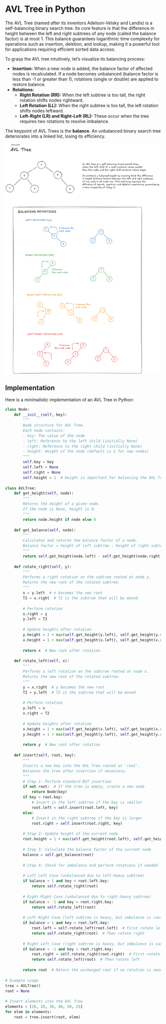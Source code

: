 # AVL Tree in Python

The AVL Tree (named after its inventors Adelson-Velsky and Landis) is a self-balancing binary search tree. Its core feature is that the difference in height between the left and right subtrees of any node (called the balance factor) is at most 1. This balance guarantees logarithmic time complexity for operations such as insertion, deletion, and lookup, making it a powerful tool for applications requiring efficient sorted data access.

To grasp the AVL tree intuitively, let’s visualize its balancing process:
- **Insertion:** When a new node is added, the balance factor of affected nodes is recalculated. If a node becomes unbalanced (balance factor is less than -1 or greater than 1), rotations (single or double) are applied to restore balance.
- **Rotations:**
    - **Right Rotation (RR):** When the left subtree is too tall, the right rotation shifts nodes rightward.
    - **Left Rotation (LL):** When the right subtree is too tall, the left rotation shifts nodes leftward.
    - **Left-Right (LR) and Right-Left (RL):** These occur when the tree requires two rotations to resolve imbalance.

The keypoint of AVL Trees is the **balance**. An unbalanced binary search tree deteriorates into a linked list, losing its efficiency. 

![AVL Tree - visual representation](/DataStructures/AVLTree/res/avl-tree-visualization.png)

## Implementation

Here is a minimalistic implementation of an AVL Tree in Python:

```python
class Node:
    def __init__(self, key):
        """
        Node structure for AVL Tree.
        Each node contains:
        - key: The value of the node
        - left: Reference to the left child (initially None)
        - right: Reference to the right child (initially None)
        - height: Height of the node (default is 1 for new nodes)
        """
        self.key = key
        self.left = None
        self.right = None
        self.height = 1  # Height is important for balancing the AVL Tree

class AVLTree:
    def get_height(self, node):
        """
        Returns the height of a given node.
        If the node is None, height is 0.
        """
        return node.height if node else 0

    def get_balance(self, node):
        """
        Calculates and returns the balance factor of a node.
        Balance factor = height of left subtree - height of right subtree.
        """
        return self.get_height(node.left) - self.get_height(node.right)

    def rotate_right(self, y):
        """
        Performs a right rotation on the subtree rooted at node y.
        Returns the new root of the rotated subtree.
        """
        x = y.left  # x becomes the new root
        T2 = x.right  # T2 is the subtree that will be moved

        # Perform rotation
        x.right = y
        y.left = T2

        # Update heights after rotation
        y.height = 1 + max(self.get_height(y.left), self.get_height(y.right))
        x.height = 1 + max(self.get_height(x.left), self.get_height(x.right))

        return x  # New root after rotation

    def rotate_left(self, x):
        """
        Performs a left rotation on the subtree rooted at node x.
        Returns the new root of the rotated subtree.
        """
        y = x.right  # y becomes the new root
        T2 = y.left  # T2 is the subtree that will be moved

        # Perform rotation
        y.left = x
        x.right = T2

        # Update heights after rotation
        x.height = 1 + max(self.get_height(x.left), self.get_height(x.right))
        y.height = 1 + max(self.get_height(y.left), self.get_height(y.right))

        return y  # New root after rotation

    def insert(self, root, key):
        """
        Inserts a new key into the AVL Tree rooted at 'root'.
        Balances the tree after insertion if necessary.
        """
        # Step 1: Perform standard BST insertion
        if not root:  # If the tree is empty, create a new node
            return Node(key)
        if key < root.key:
            # Insert in the left subtree if the key is smaller
            root.left = self.insert(root.left, key)
        else:
            # Insert in the right subtree if the key is larger
            root.right = self.insert(root.right, key)

        # Step 2: Update height of the current node
        root.height = 1 + max(self.get_height(root.left), self.get_height(root.right))

        # Step 3: Calculate the balance factor of the current node
        balance = self.get_balance(root)

        # Step 4: Check for imbalance and perform rotations if needed

        # Left Left Case (unbalanced due to left-heavy subtree)
        if balance > 1 and key < root.left.key:
            return self.rotate_right(root)

        # Right Right Case (unbalanced due to right-heavy subtree)
        if balance < -1 and key > root.right.key:
            return self.rotate_left(root)

        # Left Right Case (left subtree is heavy, but imbalance is caused by right child of left subtree)
        if balance > 1 and key > root.left.key:
            root.left = self.rotate_left(root.left)  # First rotate left
            return self.rotate_right(root)  # Then rotate right

        # Right Left Case (right subtree is heavy, but imbalance is caused by left child of right subtree)
        if balance < -1 and key < root.right.key:
            root.right = self.rotate_right(root.right)  # First rotate right
            return self.rotate_left(root)  # Then rotate left

        return root  # Return the unchanged root if no rotation is needed

# Example usage
tree = AVLTree()
root = None

# Insert elements into the AVL Tree
elements = [10, 20, 30, 40, 50, 25]
for elem in elements:
    root = tree.insert(root, elem)
```

